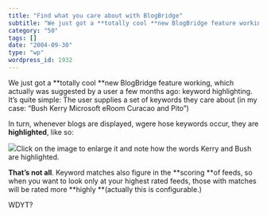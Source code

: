 ```yaml
---
title: "Find what you care about with BlogBridge"
subtitle: "We just got a **totally cool **new BlogBridge feature working, which actually was suggested by a use..."
category: "50"
tags: []
date: "2004-09-30"
type: "wp"
wordpress_id: 1932
---
```

We just got a **totally cool **new BlogBridge feature working, which actually was suggested by a user a few months ago: keyword highlighting. It’s quite simple: 
The user supplies a set of keywords they care about (in my case: “Bush Kerry Microsoft eRoom Curacao and Pito”)

In turn, whenever blogs are displayed, wgere hose keywords occur, they are **highlighted**, like so:

[![](https://i0.wp.com/s3.media.squarespace.com/production/1075723/12829350/weblogs/archives/screen-thumb.jpg?resize=100%2C75)](https://i0.wp.com/s3.media.squarespace.com/production/1075723/12829350/weblogs/archives/screen.jpg)Click on the image to enlarge it and note how the words Kerry and Bush are highlighted.

**That’s not all**. Keyword matches also figure in the **scoring **of feeds, so when you want to look only at your highest rated feeds, those with matches will be rated more **highly **(actually this is configurable.)

WDYT?